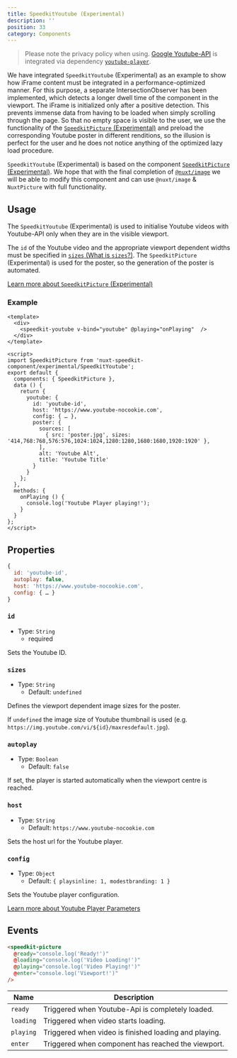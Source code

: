 ```yaml
---
title: SpeedkitYoutube (Experimental)
description: ''
position: 33
category: Components
---
```


> Please note the privacy policy when using. [Google Youtube-API](https://developers.google.com/youtube/v3) is integrated via dependency [`youtube-player`](https://www.npmjs.com/package/youtube-player).

We have integrated `SpeedkitYoutube` (Experimental) as an example to show how iFrame content must be integrated in a performance-optimized manner.
For this purpose, a separate IntersectionObserver has been implemented, which detects a longer dwell time of the component in the viewport. The iFrame is initialized only after a positive detection. This prevents immense data from having to be loaded when simply scrolling through the page.
So that no empty space is visible to the user, we use the functionality of the [`SpeedkitPicture` (Experimental)](/components/experimental-speedkit-picture) and preload the corresponding Youtube poster in different renditions, so the illusion is perfect for the user and he does not notice anything of the optimized lazy load procedure.

<alert type="warning">`SpeedkitYoutube` (Experimental) is based on the component [`SpeedkitPicture` (Experimental)](/components/experimental-speedkit-picture). We hope that with the final completion of [`@nuxt/image`](https://image.nuxtjs.org/) we will be able to modify this component and can use `@nuxt/image` & `NuxtPicture` with full functionality.</alert>

## Usage

The `SpeedkitYoutube` (Experimental) is used to initialise Youtube videos with Youtube-API only when they are in the visible viewport.

The `id` of the Youtube video and the appropriate viewport dependent widths must be specified in [`sizes` (What is `sizes`?)](/components/experimental-speedkit-picture#sources). 
The `SpeedkitPicture` (Experimental) is used for the poster, so the generation of the poster is automated.

[Learn more about `SpeedkitPicture` (Experimental)](/components/experimental-speedkit-picture)

### Example

```vue
<template>
  <div>
    <speedkit-youtube v-bind="youtube" @playing="onPlaying"  />
  </div>
</template>

<script>
import SpeedkitPicture from 'nuxt-speedkit-component/experimental/SpeedkitYoutube';
export default {
  components: { SpeedkitPicture },
  data () {
    return {
      youtube: {
        id: 'youtube-id',
        host: 'https://www.youtube-nocookie.com',
        config: { … },
        poster: {
          sources: [
            { src: 'poster.jpg', sizes: '414,768:768,576:576,1024:1024,1280:1280,1680:1680,1920:1920' },
          ],
          alt: 'Youtube Alt',
          title: 'Youtube Title'
        }
      }
    };
  },
  methods: {
    onPlaying () {
      console.log('Youtube Player playing!');
    }
  }
};
</script>
```


## Properties

```js
{
  id: 'youtube-id',
  autoplay: false,
  host: 'https://www.youtube-nocookie.com',
  config: { … }
}
```

### `id`
- Type: `String`
  - <badge>required</badge>

Sets the Youtube ID.

### `sizes`
- Type: `String`
  - Default: `undefined`

Defines the viewport dependent image sizes for the poster.

If `undefined` the image size of Youtube thumbnail is used (e.g. `https://img.youtube.com/vi/${id}/maxresdefault.jpg`).

### `autoplay`
- Type: `Boolean`
  - Default: `false`

If set, the player is started automatically when the viewport centre is reached.

### `host`
- Type: `String`
  - Default: `https://www.youtube-nocookie.com`

Sets the host url for the Youtube player.

### `config`
- Type: `Object`
  - Default: `{ playsinline: 1, modestbranding: 1 }`

Sets the Youtube player configuration. 

[Learn more about Youtube Player Parameters](https://developers.google.com/youtube/player_parameters.html?playerVersion=HTML5)

## Events

```html
<speedkit-picture 
  @ready="console.log('Ready!')" 
  @loading="console.log('Video Loading!')" 
  @playing="console.log('Video Playing!')" 
  @enter="console.log('Viewport!')" 
/>
```

| Name      | Description                                           |
| --------- | ----------------------------------------------------- |
| `ready`   | Triggered when Youtube-Api is completely loaded.      |
| `loading` | Triggered when video starts loading.                  |
| `playing` | Triggered when video is finished loading and playing. |
| `enter`   | Triggered when component has reached the viewport.    |
